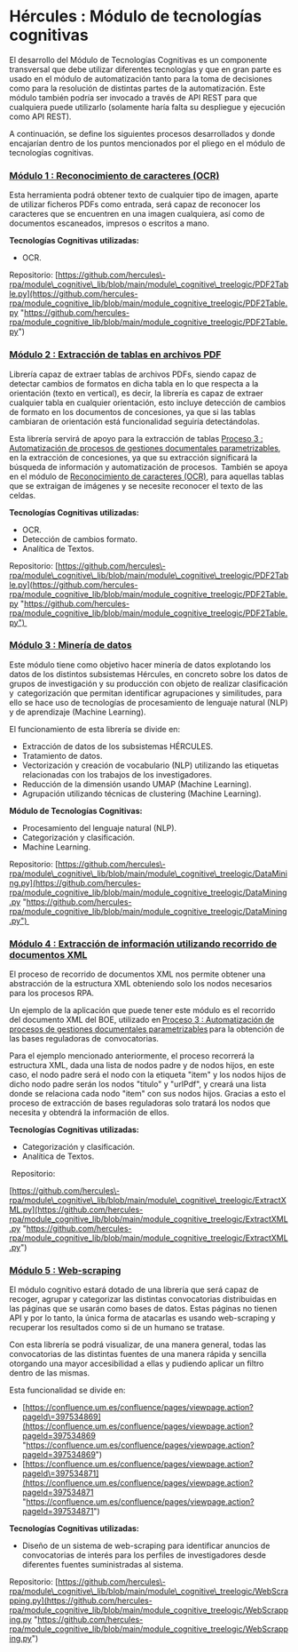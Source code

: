 # Hércules : Módulo de tecnologías cognitivas



El desarrollo del Módulo de Tecnologías Cognitivas es un componente transversal que debe utilizar diferentes tecnologías y que en gran parte es usado en el módulo de automatización tanto para la toma de decisiones como para la resolución de distintas partes de la automatización. Este módulo también podría ser invocado a través de API REST para que cualquiera puede utilizarlo (solamente haría falta su despliegue y ejecución como API REST). 

A continuación, se define los siguientes procesos desarrollados y donde encajarían dentro de los puntos mencionados por el pliego en el módulo de tecnologías cognitivas.  

### [Módulo 1 : Reconocimiento de caracteres (OCR)](/hercules/rpa/modulo-de-tecnologias-cognitivas/reconocimiento-de-caracteres-ocr.md "/hercules/rpa/modulo-de-tecnologias-cognitivas/reconocimiento-de-caracteres-ocr.md")

Esta herramienta podrá obtener texto de cualquier tipo de imagen, aparte de utilizar ficheros PDFs como entrada, será capaz de reconocer los caracteres que se encuentren en una imagen cualquiera, así como de documentos escaneados, impresos o escritos a mano. 

**Tecnologías Cognitivas utilizadas:** 

* OCR.

Repositorio: [https://github.com/hercules\-rpa/module\_cognitive\_lib/blob/main/module\_cognitive\_treelogic/PDF2Table.py](https://github.com/hercules-rpa/module_cognitive_lib/blob/main/module_cognitive_treelogic/PDF2Table.py "https://github.com/hercules-rpa/module_cognitive_lib/blob/main/module_cognitive_treelogic/PDF2Table.py")

### [Módulo 2 : Extracción de tablas en archivos PDF](/hercules/rpa/modulo-de-tecnologias-cognitivas/extraccion-de-tablas-en-archivos-pdf.md "/hercules/rpa/modulo-de-tecnologias-cognitivas/extraccion-de-tablas-en-archivos-pdf.md")

Librería capaz de extraer tablas de archivos PDFs, siendo capaz de detectar cambios de formatos en dicha tabla en lo que respecta a la orientación (texto en vertical), es decir, la librería es capaz de extraer cualquier tabla en cualquier orientación, esto incluye detección de cambios de formato en los documentos de concesiones, ya que si las tablas cambiaran de orientación está funcionalidad seguiría detectándolas.  

Esta librería servirá de apoyo para la extracción de tablas [Proceso 3 : Automatización de procesos de gestiones documentales parametrizables](https://confluence.um.es/confluence/pages/viewpage.action?pageId=397534812 "https://confluence.um.es/confluence/pages/viewpage.action?pageId=397534812"), en la extracción de concesiones, ya que su extracción significará la búsqueda de información y automatización de procesos.  También se apoya en el módulo de [Reconocimiento de caracteres (OCR)](https://confluence.um.es/confluence/pages/viewpage.action?pageId=397534866 "https://confluence.um.es/confluence/pages/viewpage.action?pageId=397534866"), para aquellas tablas que se extraigan de imágenes y se necesite reconocer el texto de las celdas. 

**Tecnologías Cognitivas utilizadas:** 

* OCR.
* Detección de cambios formato.
* Analítica de Textos.

Repositorio: [https://github.com/hercules\-rpa/module\_cognitive\_lib/blob/main/module\_cognitive\_treelogic/PDF2Table.py](https://github.com/hercules-rpa/module_cognitive_lib/blob/main/module_cognitive_treelogic/PDF2Table.py "https://github.com/hercules-rpa/module_cognitive_lib/blob/main/module_cognitive_treelogic/PDF2Table.py") 

### [Módulo 3 : Minería de datos](/hercules/rpa/modulo-de-tecnologias-cognitivas/mineria-de-datos.md "/hercules/rpa/modulo-de-tecnologias-cognitivas/mineria-de-datos.md")

Este módulo tiene como objetivo hacer minería de datos explotando los datos de los distintos subsistemas Hércules, en concreto sobre los datos de grupos de investigación y su producción con objeto de realizar clasificación y  categorización que permitan identificar agrupaciones y similitudes, para ello se hace uso de tecnologías de procesamiento de lenguaje natural (NLP) y de aprendizaje (Machine Learning). 

El funcionamiento de esta librería se divide en: 

* Extracción de datos de los subsistemas HÉRCULES.
* Tratamiento de datos.
* Vectorización y creación de vocabulario (NLP) utilizando las etiquetas relacionadas con los trabajos de los investigadores.
* Reducción de la dimensión usando UMAP (Machine Learning).
* Agrupación utilizando técnicas de clustering (Machine Learning).

**Módulo de Tecnologías Cognitivas:** 

* Procesamiento del lenguaje natural (NLP).
* Categorización y clasificación.
* Machine Learning.

Repositorio: [https://github.com/hercules\-rpa/module\_cognitive\_lib/blob/main/module\_cognitive\_treelogic/DataMining.py](https://github.com/hercules-rpa/module_cognitive_lib/blob/main/module_cognitive_treelogic/DataMining.py "https://github.com/hercules-rpa/module_cognitive_lib/blob/main/module_cognitive_treelogic/DataMining.py") 

### [Módulo 4 : Extracción de información utilizando recorrido de documentos XML](/hercules/rpa/modulo-de-tecnologias-cognitivas/extraccion-de-informacion-utilizando-recorrido-de-documentos-xml.md "/hercules/rpa/modulo-de-tecnologias-cognitivas/extraccion-de-informacion-utilizando-recorrido-de-documentos-xml.md")

El proceso de recorrido de documentos XML nos permite obtener una abstracción de la estructura XML obteniendo solo los nodos necesarios para los procesos RPA. 

Un ejemplo de la aplicación que puede tener este módulo es el recorrido del documento XML del BOE, utilizado en [Proceso 3 : Automatización de procesos de gestiones documentales parametrizables](https://confluence.um.es/confluence/pages/viewpage.action?pageId=397534812 "https://confluence.um.es/confluence/pages/viewpage.action?pageId=397534812") para la obtención de las bases reguladoras de  convocatorias.  

Para el ejemplo mencionado anteriormente, el proceso recorrerá la estructura XML, dada una lista de nodos padre y de nodos hijos, en este caso, el nodo padre será el nodo con la etiqueta "item" y los nodos hijos de dicho nodo padre serán los nodos "titulo" y "urlPdf", y creará una lista donde se relaciona cada nodo "item" con sus nodos hijos. Gracias a esto el proceso de extracción de bases reguladoras solo tratará los nodos que necesita y obtendrá la información de ellos. 

**Tecnologías Cognitivas utilizadas:** 

* Categorización y clasificación.
* Analítica de Textos.

 Repositorio:

[https://github.com/hercules\-rpa/module\_cognitive\_lib/blob/main/module\_cognitive\_treelogic/ExtractXML.py](https://github.com/hercules-rpa/module_cognitive_lib/blob/main/module_cognitive_treelogic/ExtractXML.py "https://github.com/hercules-rpa/module_cognitive_lib/blob/main/module_cognitive_treelogic/ExtractXML.py")

### [Módulo 5 : Web\-scraping](/hercules/rpa/modulo-de-tecnologias-cognitivas/sistema-de-web-scraping-para-convocatorias/index.md "/hercules/rpa/modulo-de-tecnologias-cognitivas/sistema-de-web-scraping-para-convocatorias/index.md")

El módulo cognitivo estará dotado de una librería que será capaz de recoger, agrupar y categorizar las distintas convocatorias distribuidas en las páginas que se usarán como bases de datos. Estas páginas no tienen API y por lo tanto, la única forma de atacarlas es usando web\-scraping y recuperar los resultados como si de un humano se tratase.  

Con esta librería se podrá visualizar, de una manera general, todas las convocatorias de las distintas fuentes de una manera rápida y sencilla otorgando una mayor accesibilidad a ellas y pudiendo aplicar un filtro dentro de las mismas. 

Esta funcionalidad se divide en: 

* [https://confluence.um.es/confluence/pages/viewpage.action?pageId\=397534869](https://confluence.um.es/confluence/pages/viewpage.action?pageId=397534869 "https://confluence.um.es/confluence/pages/viewpage.action?pageId=397534869")
* [https://confluence.um.es/confluence/pages/viewpage.action?pageId\=397534871](https://confluence.um.es/confluence/pages/viewpage.action?pageId=397534871 "https://confluence.um.es/confluence/pages/viewpage.action?pageId=397534871")

**Tecnologías Cognitivas utilizadas:** 

* Diseño de un sistema de web\-scraping para identificar anuncios de convocatorias de interés para los perfiles de investigadores desde diferentes fuentes suministradas al sistema.

Repositorio: [https://github.com/hercules\-rpa/module\_cognitive\_lib/blob/main/module\_cognitive\_treelogic/WebScrapping.py](https://github.com/hercules-rpa/module_cognitive_lib/blob/main/module_cognitive_treelogic/WebScrapping.py "https://github.com/hercules-rpa/module_cognitive_lib/blob/main/module_cognitive_treelogic/WebScrapping.py")

  





